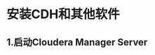 安装CDH和其他软件
================================================================================
## 1.启动Cloudera Manager Server

